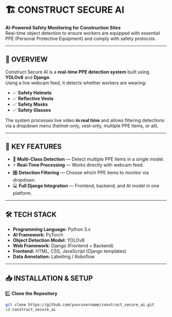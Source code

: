 # 🏗️ CONSTRUCT SECURE AI
**AI-Powered Safety Monitoring for Construction Sites**  
Real-time object detection to ensure workers are equipped with essential PPE (Personal Protective Equipment) and comply with safety protocols.

---

## 📌 OVERVIEW
Construct Secure AI is a **real-time PPE detection system** built using **YOLOv8** and **Django**.  
Using a live webcam feed, it detects whether workers are wearing:

- ✅ **Safety Helmets**
- ✅ **Reflective Vests**
- ✅ **Safety Masks**
- ✅ **Safety Glasses**

The system processes live video **in real time** and allows filtering detections via a dropdown menu (helmet-only, vest-only, multiple PPE items, or all).

---

## 🚀 KEY FEATURES
- 🎯 **Multi-Class Detection** — Detect multiple PPE items in a single model.
- ⚡ **Real-Time Processing** — Works directly with webcam feed.
- 🎛 **Detection Filtering** — Choose which PPE items to monitor via dropdown.
- 💻 **Full Django Integration** — Frontend, backend, and AI model in one platform.

---

## 🛠 TECH STACK
- **Programming Language:** Python 3.x  
- **AI Framework:** PyTorch  
- **Object Detection Model:** YOLOv8  
- **Web Framework:** Django (Frontend + Backend)  
- **Frontend:** HTML, CSS, JavaScript (Django templates)  
- **Data Annotation:** LabelImg / Roboflow  

---

## 📥 INSTALLATION & SETUP
1️⃣ **Clone the Repository**
```bash
git clone https://github.com/yourusername/construct_secure_ai.git
cd construct_secure_ai
